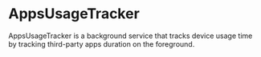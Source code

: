 # AppsUsageTracker
AppsUsageTracker is a background service that tracks device usage time by tracking third-party apps duration on the foreground.
